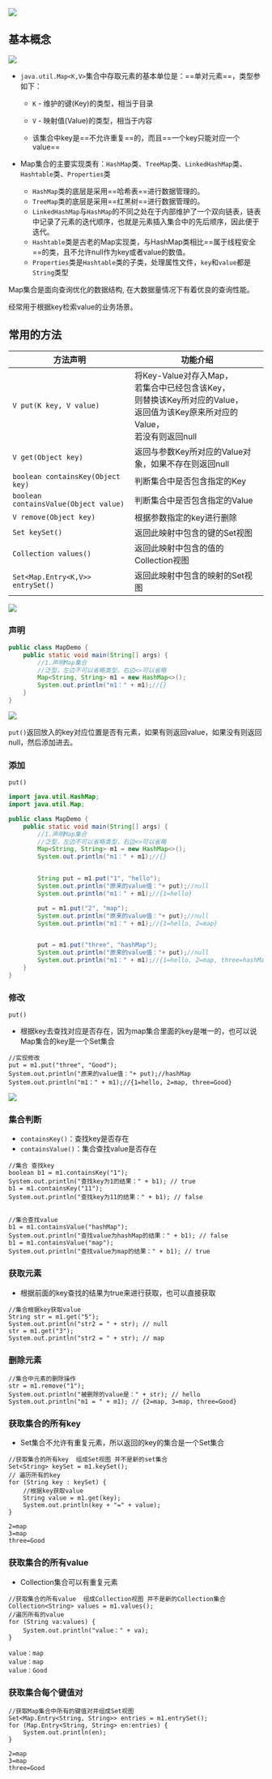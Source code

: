 ![](https://gitee.com/javaTesteru/picgo/raw/master/images/testeru/javaee-module/keywords/202203021547643.png)
## 基本概念
![](https://gitee.com/javaTesteru/picgo/raw/master/images/testeru/javaee-module/keywords/202203021547006.png)
- `java.util.Map<K,V>`集合中存取元素的基本单位是：==单对元素==，类型参如下：

	- `K` - 维护的键(Key)的类型，相当于目录
	
	- `V` - 映射值(Value)的类型，相当于内容
	
	- 该集合中key是==不允许重复==的，而且==一个key只能对应一个value==

- Map集合的主要实现类有：`HashMap`类、`TreeMap`类、`LinkedHashMap`类、`Hashtable`类、`Properties`类
	- `HashMap`类的底层是采用==哈希表==进行数据管理的。
	- `TreeMap`类的底层是采用==红黑树==进行数据管理的。
	- `LinkedHashMap`与`HashMap`的不同之处在于内部维护了一个双向链表，链表中记录了元素的迭代顺序，也就是元素插入集合中的先后顺序，因此便于迭代。
	- `Hashtable`类是古老的Map实现类，与HashMap类相比==属于线程安全==的类，且不允许null作为key或者value的数值。
	- `Properties`类是`Hashtable`类的子类，处理属性文件，`key`和`value`都是`String`类型

Map集合是面向查询优化的数据结构, 在大数据量情况下有着优良的查询性能。

经常用于根据key检索value的业务场景。

## 常用的方法

|方法声明|功能介绍|
|---|---|
|`V put(K key, V value)`|将Key-Value对存入Map，<br/>若集合中已经包含该Key，<br/>则替换该Key所对应的Value，<br/>返回值为该Key原来所对应的Value，<br/>若没有则返回null|
|`V get(Object key) `|返回与参数Key所对应的Value对象，如果不存在则返回null|
|`boolean containsKey(Object  key)`|判断集合中是否包含指定的Key|
|`boolean containsValue(Object value)`|判断集合中是否包含指定的Value|
|`V remove(Object key)`|根据参数指定的key进行删除|
|`Set keySet()`|返回此映射中包含的键的Set视图|
|`Collection values()`|返回此映射中包含的值的Collection视图|
|`Set<Map.Entry<K,V>> entrySet()`|返回此映射中包含的映射的Set视图|


![](https://gitee.com/javaTesteru/picgo/raw/master/images/testeru/javaee-module/keywords/202203021102560.png)

### 声明

```java
public class MapDemo {
    public static void main(String[] args) {
        //1.声明Map集合
        //泛型，左边不可以省略类型，右边<>可以省略
        Map<String, String> m1 = new HashMap<>();
        System.out.println("m1：" + m1);//{}
    }
}
```


![](https://gitee.com/javaTesteru/picgo/raw/master/images/testeru/javaee-module/keywords/202203021103399.png)



`put()`返回放入的key对应位置是否有元素，如果有则返回value，如果没有则返回null，然后添加进去。
### 添加
`put()`
```java
import java.util.HashMap;
import java.util.Map;

public class MapDemo {
    public static void main(String[] args) {
        //1.声明Map集合
        //泛型，左边不可以省略类型，右边<>可以省略
        Map<String, String> m1 = new HashMap<>();
        System.out.println("m1：" + m1);//{}


        String put = m1.put("1", "hello");
        System.out.println("原来的value值："+ put);//null
        System.out.println("m1：" + m1);//{1=hello}

        put = m1.put("2", "map");
        System.out.println("原来的value值："+ put);//null
        System.out.println("m1：" + m1);//{1=hello, 2=map}


        put = m1.put("three", "hashMap");
        System.out.println("原来的value值："+ put);//null
        System.out.println("m1：" + m1);//{1=hello, 2=map, three=hashMap}
    }
}

```

### 修改
`put()`
- 根据key去查找对应是否存在，因为map集合里面的key是唯一的，也可以说Map集合的key是一个Set集合
```
//实现修改
put = m1.put("three", "Good");
System.out.println("原来的value值："+ put);//hashMap
System.out.println("m1：" + m1);//{1=hello, 2=map, three=Good}
```

![](https://gitee.com/javaTesteru/picgo/raw/master/images/testeru/javaee-module/keywords/202203021126501.png)

### 集合判断
- `containsKey()`：查找key是否存在
- `containsValue()`：集合查找value是否存在


```
//集合 查找key
boolean b1 = m1.containsKey("1");
System.out.println("查找key为1的结果：" + b1); // true
b1 = m1.containsKey("11");
System.out.println("查找key为11的结果：" + b1); // false


//集合查找value
b1 = m1.containsValue("hashMap");
System.out.println("查找value为hashMap的结果：" + b1); // false
b1 = m1.containsValue("map");
System.out.println("查找value为map的结果：" + b1); // true
```

### 获取元素

- 根据前面的key查找的结果为true来进行获取，也可以直接获取
```
//集合根据key获取value
String str = m1.get("5");
System.out.println("str2 = " + str); // null
str = m1.get("3");
System.out.println("str2 = " + str); // map
```
### 删除元素

```
//集合中元素的删除操作
str = m1.remove("1");
System.out.println("被删除的value是：" + str); // hello
System.out.println("m1 = " + m1); // {2=map, 3=map, three=Good}
```


### 获取集合的所有key

- Set集合不允许有重复元素，所以返回的key的集合是一个Set集合

```
//获取集合的所有key  组成Set视图 并不是新的set集合
Set<String> keySet = m1.keySet();
// 遍历所有的key
for (String key : keySet) {
	//根据key获取value
	String value = m1.get(key);
	System.out.println(key + "=" + value);
}
```

```
2=map
3=map
three=Good
```



### 获取集合的所有value
- Collection集合可以有重复元素

```
//获取集合的所有value  组成Collection视图 并不是新的Collection集合
Collection<String> values = m1.values();
//遍历所有的value
for (String va:values) {
	System.out.println("value：" + va);
}
```

```
value：map
value：map
value：Good
```


### 获取集合每个键值对

```
//获取Map集合中所有的键值对并组成Set视图
Set<Map.Entry<String, String>> entries = m1.entrySet();
for (Map.Entry<String, String> en:entries) {
	System.out.println(en);
}
```


```
2=map
3=map
three=Good
```
 

 

 


